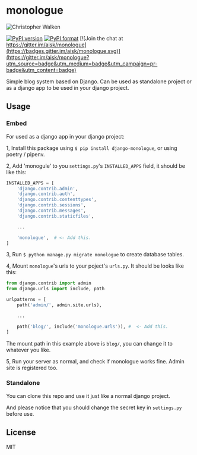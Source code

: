 # monologue

![Christopher Walken](https://upload.wikimedia.org/wikipedia/commons/1/18/Christopher_Walken_-_1984.jpg)

[![PyPI version](https://badge.fury.io/py/django-monologue.svg)](https://pypi.python.org/pypi/django-monologue/)
[![PyPI format](https://img.shields.io/pypi/format/django-monologue.svg)](https://pypi.python.org/pypi/django-monologue/) [![Join the chat at https://gitter.im/aisk/monologue](https://badges.gitter.im/aisk/monologue.svg)](https://gitter.im/aisk/monologue?utm_source=badge&utm_medium=badge&utm_campaign=pr-badge&utm_content=badge)


Simple blog system based on Django. Can be used as standalone project or as a django app to be used in your django project.

## Usage

### Embed

For used as a django app in your django project:

1, Install this package using `$ pip install django-monologue`, or using poetry / pipenv.

2, Add 'monogule' to you `settings.py`'s `INSTALLED_APPS` field, it should be like this:

```python
INSTALLED_APPS = [
    'django.contrib.admin',
    'django.contrib.auth',
    'django.contrib.contenttypes',
    'django.contrib.sessions',
    'django.contrib.messages',
    'django.contrib.staticfiles',

    ...

    'monologue',  # <- Add this.
]
```

3, Run `$ python manage.py migrate monologue` to create database tables.

4, Mount `monologue`'s urls to your poject's `urls.py`. It should be looks like this:

```python
from django.contrib import admin
from django.urls import include, path

urlpatterns = [
    path('admin/', admin.site.urls),

    ...

    path('blog/', include('monologue.urls')), #  <- Add this.
]
```

The mount path in this example above is `blog/`, you can change it to whatever you like.

5, Run your server as normal, and check if monologue works fine. Admin site is registered too.

### Standalone

You can clone this repo and use it just like a normal django project.

And please notice that you should change the secret key in `settings.py` before use.

## License

MIT
